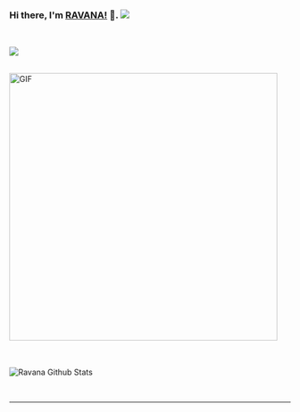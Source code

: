 ### Hi there, I'm [RAVANA!](https://t.me/r4v4n4) 👋.  <img src="https://raw.githubusercontent.com/ravana69/ravana69/master/svg/pronouns/hehim.svg" >


<br/>



![](https://visitor-badge.glitch.me/badge?page_id=ravana69)

<br />

<img align="centre" height="480px" width="480px" alt="GIF" src="https://media.giphy.com/media/3og0IV7MOCfnm85iRa/giphy-downsized.gif" />
<br />


<br />



<br />


![Ravana Github Stats](https://github-readme-stats.vercel.app/api?username=ravana69&show_icons=true&title_color=fff&icon_color=79ff97&text_color=9f9f9f&bg_color=151515)

<br />

*************

<br />






  
